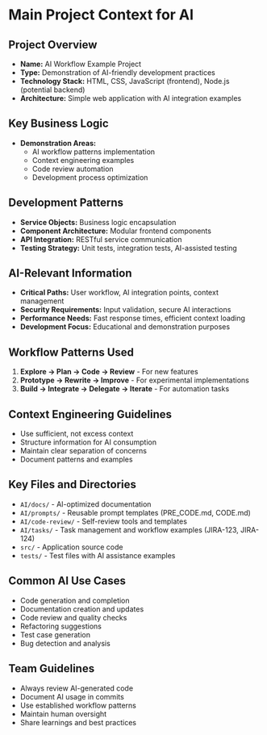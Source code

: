 # Main Project Context for AI

## Project Overview

- **Name:** AI Workflow Example Project
- **Type:** Demonstration of AI-friendly development practices
- **Technology Stack:** HTML, CSS, JavaScript (frontend), Node.js (potential backend)
- **Architecture:** Simple web application with AI integration examples

## Key Business Logic

- **Demonstration Areas:**
  - AI workflow patterns implementation
  - Context engineering examples
  - Code review automation
  - Development process optimization

## Development Patterns

- **Service Objects:** Business logic encapsulation
- **Component Architecture:** Modular frontend components
- **API Integration:** RESTful service communication
- **Testing Strategy:** Unit tests, integration tests, AI-assisted testing

## AI-Relevant Information

- **Critical Paths:** User workflow, AI integration points, context management
- **Security Requirements:** Input validation, secure AI interactions
- **Performance Needs:** Fast response times, efficient context loading
- **Development Focus:** Educational and demonstration purposes

## Workflow Patterns Used

1. **Explore → Plan → Code → Review** - For new features
2. **Prototype → Rewrite → Improve** - For experimental implementations
3. **Build → Integrate → Delegate → Iterate** - For automation tasks

## Context Engineering Guidelines

- Use sufficient, not excess context
- Structure information for AI consumption
- Maintain clear separation of concerns
- Document patterns and examples

## Key Files and Directories

- `AI/docs/` - AI-optimized documentation
- `AI/prompts/` - Reusable prompt templates (PRE_CODE.md, CODE.md)
- `AI/code-review/` - Self-review tools and templates
- `AI/tasks/` - Task management and workflow examples (JIRA-123, JIRA-124)
- `src/` - Application source code
- `tests/` - Test files with AI assistance examples

## Common AI Use Cases

- Code generation and completion
- Documentation creation and updates
- Code review and quality checks
- Refactoring suggestions
- Test case generation
- Bug detection and analysis

## Team Guidelines

- Always review AI-generated code
- Document AI usage in commits
- Use established workflow patterns
- Maintain human oversight
- Share learnings and best practices
